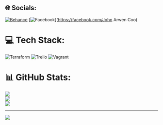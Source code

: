
## 🌐 Socials:
[![Behance](https://img.shields.io/badge/Behance-1769ff?logo=behance&logoColor=white)](https://behance.net/Hicoo) [![Facebook](https://img.shields.io/badge/Facebook-%231877F2.svg?logo=Facebook&logoColor=white)](https://facebook.com/John Arwen Coo) 

# 💻 Tech Stack:
![Terraform](https://img.shields.io/badge/terraform-%235835CC.svg?style=for-the-badge&logo=terraform&logoColor=white) ![Trello](https://img.shields.io/badge/Trello-%23026AA7.svg?style=for-the-badge&logo=Trello&logoColor=white) ![Vagrant](https://img.shields.io/badge/vagrant-%231563FF.svg?style=for-the-badge&logo=vagrant&logoColor=white)
# 📊 GitHub Stats:
![](https://github-readme-stats.vercel.app/api?username=Arwen&theme=great-gatsby&hide_border=false&include_all_commits=true&count_private=true)<br/>
![](https://github-readme-streak-stats.herokuapp.com/?user=Arwen&theme=great-gatsby&hide_border=false)<br/>
![](https://github-readme-stats.vercel.app/api/top-langs/?username=Arwen&theme=great-gatsby&hide_border=false&include_all_commits=true&count_private=true&layout=compact)

---
[![](https://visitcount.itsvg.in/api?id=Arwen&icon=0&color=0)](https://visitcount.itsvg.in)

<!-- Proudly created with GPRM ( https://gprm.itsvg.in ) -->
